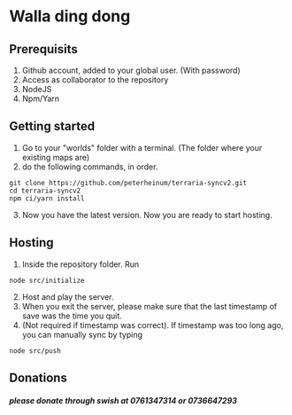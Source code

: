 # Walla ding dong

## Prerequisits
1. Github account, added to your global user. (With password)
2. Access as collaborator to the repository
3. NodeJS
4. Npm/Yarn

## Getting started
1. Go to your "worlds" folder with a terminal. (The folder where your existing maps are)
2. do the following commands, in order.  
```
git clone https://github.com/peterheinum/terraria-syncv2.git
cd terraria-syncv2
npm ci/yarn install
``` 
3. Now you have the latest version. Now you are ready to start hosting. 

## Hosting
1. Inside the repository folder. Run 
```
node src/initialize
``` 
2. Host and play the server.
3. When you exit the server, please make sure that the last timestamp of save was the time you quit. 
4. (Not required if timestamp was correct). If timestamp was too long ago, you can manually sync by typing 
```
node src/push
```

## Donations
#### *please donate through swish at 0761347314 or 0736647293*
